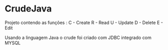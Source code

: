 # CrudeJava


Projeto contendo as funções :
C - Create
R - Read
U - Update
D - Delete
E - Edit

Usando a linguagem Java o crude foi criado com JDBC integrado com MYSQL



